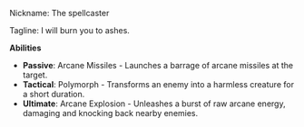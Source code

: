 Nickname: The spellcaster

Tagline: I will burn you to ashes.

**Abilities**

- **Passive**: Arcane Missiles - Launches a barrage of arcane missiles at the target.
- **Tactical**: Polymorph - Transforms an enemy into a harmless creature for a short duration.
- **Ultimate**: Arcane Explosion - Unleashes a burst of raw arcane energy, damaging and knocking back nearby enemies.